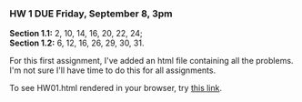 
### **HW 1 DUE** Friday, September 8, 3pm
**Section 1.1:** 2, 10, 14, 16, 20, 22, 24;       
**Section 1.2:** 6, 12, 16, 26, 29, 30, 31.

For this first assignment, I've added an html file containing
all the problems.  I'm not sure I'll have time to do this for all assignments.

To see HW01.html rendered in your browser, try [this link](https://cdn.rawgit.com/williamdemeo/math2130-fall2017/f05c2ceb/homework/HW01.html).
